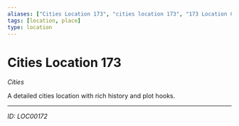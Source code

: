 ```yaml
---
aliases: ["Cities Location 173", "cities location 173", "173 Location Cities"]
tags: [location, place]
type: location
---
```


# Cities Location 173

*Cities*

A detailed cities location with rich history and plot hooks.

---
*ID: LOC00172*